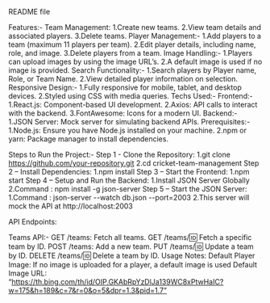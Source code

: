 
README file

Features:-
Team Management:
1.Create new teams.
2.View team details and associated players.
3.Delete teams.
Player Management:-
1.Add players to a team (maximum 11 players per team).
2.Edit player details, including name, role, and image.
3.Delete players from a team.
Image Handling:-
1.Players can upload images by using the image URL’s.
2.A default image is used if no image is provided.
Search Functionality:-
1.Search players by Player name, Role, or Team Name.
2.View detailed player information on selection.
Responsive Design:-
1.Fully responsive for mobile, tablet, and desktop devices.
2.Styled using CSS with media queries.
Techs Used:-
Frontend:-
1.React.js: Component-based UI development.
2.Axios: API calls to interact with the backend.
3.FontAwesome: Icons for a modern UI.
Backend:-
1.JSON Server: Mock server for simulating backend APIs.
Prerequisites:-
1.Node.js: Ensure you have Node.js installed on your machine.
2.npm or yarn: Package manager to install dependencies.



Steps to Run the Project:-
Step 1 - Clone the Repository:
1.git clone https://github.com/your-repository.git
2.cd cricket-team-management
Step 2 – Install Dependencies:
1.npm install
Step 3 – Start the Frontend:
1.npm start
Step 4 – Setup and Run the Backend:
1.Install JSON Server Globally
2.Command : npm install -g json-server
Step 5 – Start the JSON Server:
1.Command :  json-server --watch db.json --port=2003
2.This server will mock the API at http://localhost:2003

API Endpoints:

Teams API:-
GET /teams: Fetch all teams.
GET /teams/:id: Fetch a specific team by ID.
POST /teams: Add a new team.
PUT /teams/:id: Update a team by ID.
DELETE /teams/:id: Delete a team by ID.
Usage Notes:
Default Player Image: If no image is uploaded for a player, a default image is used
Default Image URL: “https://th.bing.com/th/id/OIP.GKAbRpYzDlJa139WC8xPtwHaIC?w=175&h=189&c=7&r=0&o=5&dpr=1.3&pid=1.7”
